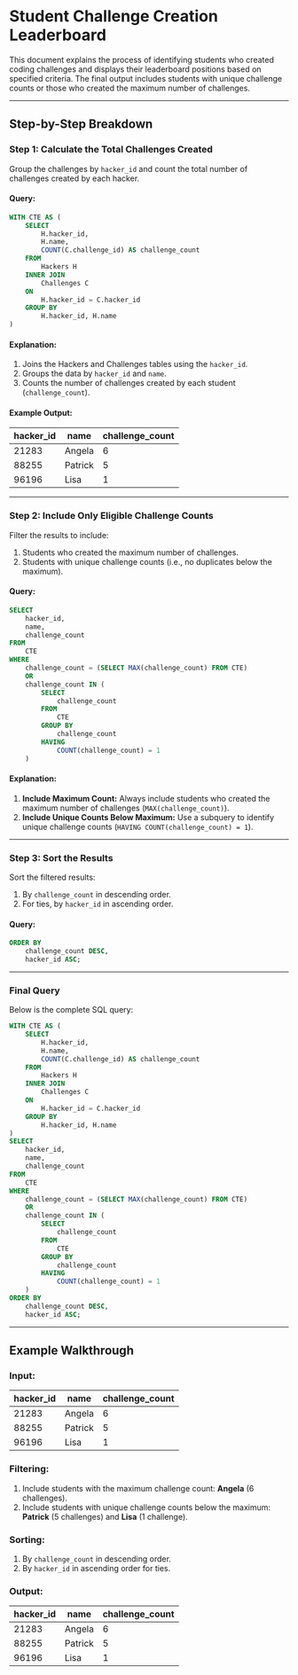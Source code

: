 # Student Challenge Creation Leaderboard

This document explains the process of identifying students who created coding challenges and displays their leaderboard positions based on specified criteria. The final output includes students with unique challenge counts or those who created the maximum number of challenges.

---

## Step-by-Step Breakdown

### Step 1: Calculate the Total Challenges Created
Group the challenges by `hacker_id` and count the total number of challenges created by each hacker.

#### Query:
```sql
WITH CTE AS (
    SELECT
        H.hacker_id,
        H.name,
        COUNT(C.challenge_id) AS challenge_count
    FROM
        Hackers H
    INNER JOIN
        Challenges C
    ON
        H.hacker_id = C.hacker_id
    GROUP BY
        H.hacker_id, H.name
)
```
#### Explanation:
1. Joins the Hackers and Challenges tables using the `hacker_id`.
2. Groups the data by `hacker_id` and `name`.
3. Counts the number of challenges created by each student (`challenge_count`).

#### Example Output:
| hacker_id | name     | challenge_count |
|-----------|----------|-----------------|
| 21283     | Angela   | 6               |
| 88255     | Patrick  | 5               |
| 96196     | Lisa     | 1               |

---

### Step 2: Include Only Eligible Challenge Counts
Filter the results to include:
1. Students who created the maximum number of challenges.
2. Students with unique challenge counts (i.e., no duplicates below the maximum).

#### Query:
```sql
SELECT
    hacker_id,
    name,
    challenge_count
FROM
    CTE
WHERE
    challenge_count = (SELECT MAX(challenge_count) FROM CTE)
    OR
    challenge_count IN (
        SELECT
            challenge_count
        FROM
            CTE
        GROUP BY
            challenge_count
        HAVING
            COUNT(challenge_count) = 1
    )
```
#### Explanation:
1. **Include Maximum Count:** Always include students who created the maximum number of challenges (`MAX(challenge_count)`).
2. **Include Unique Counts Below Maximum:** Use a subquery to identify unique challenge counts (`HAVING COUNT(challenge_count) = 1`).

---

### Step 3: Sort the Results
Sort the filtered results:
1. By `challenge_count` in descending order.
2. For ties, by `hacker_id` in ascending order.

#### Query:
```sql
ORDER BY
    challenge_count DESC,
    hacker_id ASC;
```

---

### Final Query
Below is the complete SQL query:

```sql
WITH CTE AS (
    SELECT
        H.hacker_id,
        H.name,
        COUNT(C.challenge_id) AS challenge_count
    FROM
        Hackers H
    INNER JOIN
        Challenges C
    ON
        H.hacker_id = C.hacker_id
    GROUP BY
        H.hacker_id, H.name
)
SELECT
    hacker_id,
    name,
    challenge_count
FROM
    CTE
WHERE
    challenge_count = (SELECT MAX(challenge_count) FROM CTE)
    OR
    challenge_count IN (
        SELECT
            challenge_count
        FROM
            CTE
        GROUP BY
            challenge_count
        HAVING
            COUNT(challenge_count) = 1
    )
ORDER BY
    challenge_count DESC,
    hacker_id ASC;
```

---

## Example Walkthrough

### Input:
| hacker_id | name     | challenge_count |
|-----------|----------|-----------------|
| 21283     | Angela   | 6               |
| 88255     | Patrick  | 5               |
| 96196     | Lisa     | 1               |

### Filtering:
1. Include students with the maximum challenge count: **Angela** (6 challenges).
2. Include students with unique challenge counts below the maximum: **Patrick** (5 challenges) and **Lisa** (1 challenge).

### Sorting:
1. By `challenge_count` in descending order.
2. By `hacker_id` in ascending order for ties.

### Output:
| hacker_id | name     | challenge_count |
|-----------|----------|-----------------|
| 21283     | Angela   | 6               |
| 88255     | Patrick  | 5               |
| 96196     | Lisa     | 1               |

